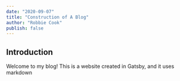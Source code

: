 ```yaml
---
date: "2020-09-07"
title: "Construction of A Blog"
author: "Robbie Cook"
publish: false
---
```


## Introduction

Welcome to my blog! This is a website created in Gatsby, and it uses markdown 